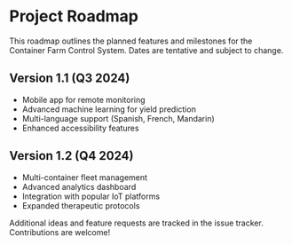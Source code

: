 # Project Roadmap

This roadmap outlines the planned features and milestones for the Container Farm Control System. Dates are tentative and subject to change.

## Version 1.1 (Q3 2024)
- Mobile app for remote monitoring
- Advanced machine learning for yield prediction
- Multi-language support (Spanish, French, Mandarin)
- Enhanced accessibility features

## Version 1.2 (Q4 2024)
- Multi-container fleet management
- Advanced analytics dashboard
- Integration with popular IoT platforms
- Expanded therapeutic protocols

Additional ideas and feature requests are tracked in the issue tracker. Contributions are welcome!
